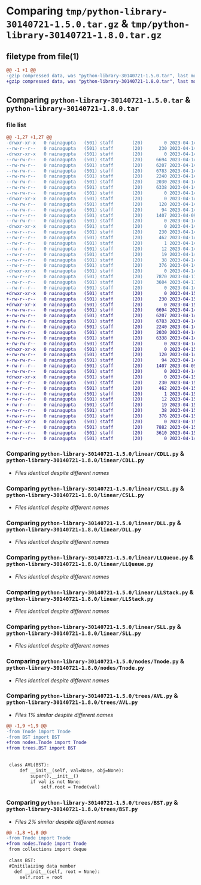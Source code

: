 # Comparing `tmp/python-library-30140721-1.5.0.tar.gz` & `tmp/python-library-30140721-1.8.0.tar.gz`

## filetype from file(1)

```diff
@@ -1 +1 @@
-gzip compressed data, was "python-library-30140721-1.5.0.tar", last modified: Fri Apr 14 23:59:05 2023, max compression
+gzip compressed data, was "python-library-30140721-1.8.0.tar", last modified: Sat Apr 15 01:00:59 2023, max compression
```

## Comparing `python-library-30140721-1.5.0.tar` & `python-library-30140721-1.8.0.tar`

### file list

```diff
@@ -1,27 +1,27 @@
-drwxr-xr-x   0 nainagupta   (501) staff       (20)        0 2023-04-14 23:59:05.614392 python-library-30140721-1.5.0/
--rw-r--r--   0 nainagupta   (501) staff       (20)      230 2023-04-14 23:59:05.614221 python-library-30140721-1.5.0/PKG-INFO
-drwxr-xr-x   0 nainagupta   (501) staff       (20)        0 2023-04-14 23:59:05.611631 python-library-30140721-1.5.0/linear/
--rw-rw-r--   0 nainagupta   (501) staff       (20)     6694 2023-04-14 23:07:12.000000 python-library-30140721-1.5.0/linear/CDLL.py
--rw-rw-r--   0 nainagupta   (501) staff       (20)     6207 2023-04-14 23:56:49.000000 python-library-30140721-1.5.0/linear/CSLL.py
--rw-rw-r--   0 nainagupta   (501) staff       (20)     6783 2023-04-14 22:49:14.000000 python-library-30140721-1.5.0/linear/DLL.py
--rw-rw-r--   0 nainagupta   (501) staff       (20)     2240 2023-04-14 22:47:58.000000 python-library-30140721-1.5.0/linear/LLQueue.py
--rw-rw-r--   0 nainagupta   (501) staff       (20)     2030 2023-04-14 22:47:44.000000 python-library-30140721-1.5.0/linear/LLStack.py
--rw-rw-r--   0 nainagupta   (501) staff       (20)     6338 2023-04-14 22:46:24.000000 python-library-30140721-1.5.0/linear/SLL.py
--rw-rw-r--   0 nainagupta   (501) staff       (20)        0 2023-04-14 22:42:42.000000 python-library-30140721-1.5.0/linear/__init__.py
-drwxr-xr-x   0 nainagupta   (501) staff       (20)        0 2023-04-14 23:59:05.612560 python-library-30140721-1.5.0/nodes/
--rw-rw-r--   0 nainagupta   (501) staff       (20)      120 2023-04-14 22:48:50.000000 python-library-30140721-1.5.0/nodes/DNode.py
--rw-rw-r--   0 nainagupta   (501) staff       (20)       94 2023-04-14 22:46:28.000000 python-library-30140721-1.5.0/nodes/SNode.py
--rw-r--r--   0 nainagupta   (501) staff       (20)     1407 2023-04-09 21:49:35.000000 python-library-30140721-1.5.0/nodes/Tnode.py
--rw-rw-r--   0 nainagupta   (501) staff       (20)        0 2023-04-14 22:42:42.000000 python-library-30140721-1.5.0/nodes/__init__.py
-drwxr-xr-x   0 nainagupta   (501) staff       (20)        0 2023-04-14 23:59:05.613272 python-library-30140721-1.5.0/python_library_30140721.egg-info/
--rw-r--r--   0 nainagupta   (501) staff       (20)      230 2023-04-14 23:59:05.000000 python-library-30140721-1.5.0/python_library_30140721.egg-info/PKG-INFO
--rw-r--r--   0 nainagupta   (501) staff       (20)      462 2023-04-14 23:59:05.000000 python-library-30140721-1.5.0/python_library_30140721.egg-info/SOURCES.txt
--rw-r--r--   0 nainagupta   (501) staff       (20)        1 2023-04-14 23:59:05.000000 python-library-30140721-1.5.0/python_library_30140721.egg-info/dependency_links.txt
--rw-r--r--   0 nainagupta   (501) staff       (20)       12 2023-04-14 23:59:05.000000 python-library-30140721-1.5.0/python_library_30140721.egg-info/requires.txt
--rw-r--r--   0 nainagupta   (501) staff       (20)       19 2023-04-14 23:59:05.000000 python-library-30140721-1.5.0/python_library_30140721.egg-info/top_level.txt
--rw-r--r--   0 nainagupta   (501) staff       (20)       38 2023-04-14 23:59:05.614449 python-library-30140721-1.5.0/setup.cfg
--rw-r--r--   0 nainagupta   (501) staff       (20)      376 2023-04-14 23:56:54.000000 python-library-30140721-1.5.0/setup.py
-drwxr-xr-x   0 nainagupta   (501) staff       (20)        0 2023-04-14 23:59:05.614008 python-library-30140721-1.5.0/trees/
--rw-r--r--   0 nainagupta   (501) staff       (20)     7870 2023-04-11 01:05:52.000000 python-library-30140721-1.5.0/trees/AVL.py
--rw-r--r--   0 nainagupta   (501) staff       (20)     3604 2023-04-11 01:12:13.000000 python-library-30140721-1.5.0/trees/BST.py
--rw-r--r--   0 nainagupta   (501) staff       (20)        0 2023-04-14 23:24:34.000000 python-library-30140721-1.5.0/trees/__init__.py
+drwxr-xr-x   0 nainagupta   (501) staff       (20)        0 2023-04-15 01:00:59.513850 python-library-30140721-1.8.0/
+-rw-r--r--   0 nainagupta   (501) staff       (20)      230 2023-04-15 01:00:59.513663 python-library-30140721-1.8.0/PKG-INFO
+drwxr-xr-x   0 nainagupta   (501) staff       (20)        0 2023-04-15 01:00:59.510528 python-library-30140721-1.8.0/linear/
+-rw-rw-r--   0 nainagupta   (501) staff       (20)     6694 2023-04-14 23:07:12.000000 python-library-30140721-1.8.0/linear/CDLL.py
+-rw-rw-r--   0 nainagupta   (501) staff       (20)     6207 2023-04-14 23:56:49.000000 python-library-30140721-1.8.0/linear/CSLL.py
+-rw-rw-r--   0 nainagupta   (501) staff       (20)     6783 2023-04-14 22:49:14.000000 python-library-30140721-1.8.0/linear/DLL.py
+-rw-rw-r--   0 nainagupta   (501) staff       (20)     2240 2023-04-14 22:47:58.000000 python-library-30140721-1.8.0/linear/LLQueue.py
+-rw-rw-r--   0 nainagupta   (501) staff       (20)     2030 2023-04-14 22:47:44.000000 python-library-30140721-1.8.0/linear/LLStack.py
+-rw-rw-r--   0 nainagupta   (501) staff       (20)     6338 2023-04-14 22:46:24.000000 python-library-30140721-1.8.0/linear/SLL.py
+-rw-rw-r--   0 nainagupta   (501) staff       (20)        0 2023-04-14 22:42:42.000000 python-library-30140721-1.8.0/linear/__init__.py
+drwxr-xr-x   0 nainagupta   (501) staff       (20)        0 2023-04-15 01:00:59.511688 python-library-30140721-1.8.0/nodes/
+-rw-rw-r--   0 nainagupta   (501) staff       (20)      120 2023-04-14 22:48:50.000000 python-library-30140721-1.8.0/nodes/DNode.py
+-rw-rw-r--   0 nainagupta   (501) staff       (20)       94 2023-04-14 22:46:28.000000 python-library-30140721-1.8.0/nodes/SNode.py
+-rw-r--r--   0 nainagupta   (501) staff       (20)     1407 2023-04-09 21:49:35.000000 python-library-30140721-1.8.0/nodes/Tnode.py
+-rw-rw-r--   0 nainagupta   (501) staff       (20)        0 2023-04-14 22:42:42.000000 python-library-30140721-1.8.0/nodes/__init__.py
+drwxr-xr-x   0 nainagupta   (501) staff       (20)        0 2023-04-15 01:00:59.512496 python-library-30140721-1.8.0/python_library_30140721.egg-info/
+-rw-r--r--   0 nainagupta   (501) staff       (20)      230 2023-04-15 01:00:59.000000 python-library-30140721-1.8.0/python_library_30140721.egg-info/PKG-INFO
+-rw-r--r--   0 nainagupta   (501) staff       (20)      462 2023-04-15 01:00:59.000000 python-library-30140721-1.8.0/python_library_30140721.egg-info/SOURCES.txt
+-rw-r--r--   0 nainagupta   (501) staff       (20)        1 2023-04-15 01:00:59.000000 python-library-30140721-1.8.0/python_library_30140721.egg-info/dependency_links.txt
+-rw-r--r--   0 nainagupta   (501) staff       (20)       12 2023-04-15 01:00:59.000000 python-library-30140721-1.8.0/python_library_30140721.egg-info/requires.txt
+-rw-r--r--   0 nainagupta   (501) staff       (20)       19 2023-04-15 01:00:59.000000 python-library-30140721-1.8.0/python_library_30140721.egg-info/top_level.txt
+-rw-r--r--   0 nainagupta   (501) staff       (20)       38 2023-04-15 01:00:59.513920 python-library-30140721-1.8.0/setup.cfg
+-rw-r--r--   0 nainagupta   (501) staff       (20)      376 2023-04-15 00:58:53.000000 python-library-30140721-1.8.0/setup.py
+drwxr-xr-x   0 nainagupta   (501) staff       (20)        0 2023-04-15 01:00:59.513424 python-library-30140721-1.8.0/trees/
+-rw-r--r--   0 nainagupta   (501) staff       (20)     7882 2023-04-15 00:57:58.000000 python-library-30140721-1.8.0/trees/AVL.py
+-rw-r--r--   0 nainagupta   (501) staff       (20)     3610 2023-04-15 00:58:20.000000 python-library-30140721-1.8.0/trees/BST.py
+-rw-r--r--   0 nainagupta   (501) staff       (20)        0 2023-04-14 23:24:34.000000 python-library-30140721-1.8.0/trees/__init__.py
```

### Comparing `python-library-30140721-1.5.0/linear/CDLL.py` & `python-library-30140721-1.8.0/linear/CDLL.py`

 * *Files identical despite different names*

### Comparing `python-library-30140721-1.5.0/linear/CSLL.py` & `python-library-30140721-1.8.0/linear/CSLL.py`

 * *Files identical despite different names*

### Comparing `python-library-30140721-1.5.0/linear/DLL.py` & `python-library-30140721-1.8.0/linear/DLL.py`

 * *Files identical despite different names*

### Comparing `python-library-30140721-1.5.0/linear/LLQueue.py` & `python-library-30140721-1.8.0/linear/LLQueue.py`

 * *Files identical despite different names*

### Comparing `python-library-30140721-1.5.0/linear/LLStack.py` & `python-library-30140721-1.8.0/linear/LLStack.py`

 * *Files identical despite different names*

### Comparing `python-library-30140721-1.5.0/linear/SLL.py` & `python-library-30140721-1.8.0/linear/SLL.py`

 * *Files identical despite different names*

### Comparing `python-library-30140721-1.5.0/nodes/Tnode.py` & `python-library-30140721-1.8.0/nodes/Tnode.py`

 * *Files identical despite different names*

### Comparing `python-library-30140721-1.5.0/trees/AVL.py` & `python-library-30140721-1.8.0/trees/AVL.py`

 * *Files 1% similar despite different names*

```diff
@@ -1,9 +1,9 @@
-from Tnode import Tnode
-from BST import BST
+from nodes.Tnode import Tnode
+from trees.BST import BST
 
 
 class AVL(BST):
     def __init__(self, val=None, obj=None):
         super().__init__()
         if val is not None:
             self.root = Tnode(val)
```

### Comparing `python-library-30140721-1.5.0/trees/BST.py` & `python-library-30140721-1.8.0/trees/BST.py`

 * *Files 2% similar despite different names*

```diff
@@ -1,8 +1,8 @@
-from Tnode import Tnode
+from nodes.Tnode import Tnode
 from collections import deque
 
 class BST:
 #Initilaizing data member
   def __init__(self, root = None):
     self.root = root
```

